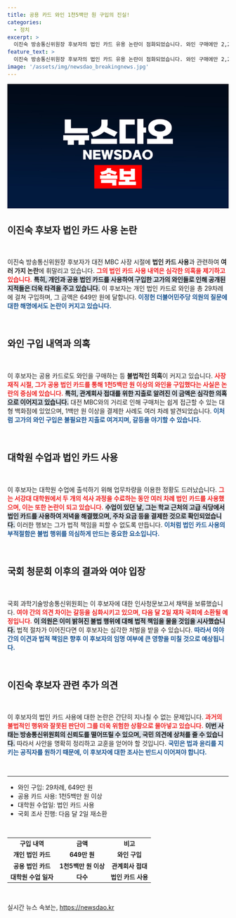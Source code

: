 ```yaml
---
title: 공용 카드 와인 1천5백만 원 구입의 진실!
categories:
  - 정치
excerpt: >
  이진숙 방송통신위원장 후보자의 법인 카드 유용 논란이 점화되었습니다. 와인 구매에만 2,200만 원을 사용한 사실이 밝혀지며, 후보자는 업무용으로 해명했지만 여전히 의혹은 깊어지고 있습니다. 과방위는 청문보고서 채택을 보류하며, 다음 달 재논의하기로 결정했습니다. 클릭으로 그 진실을 확인해 보세요!
feature_text: >
  이진숙 방송통신위원장 후보자의 법인 카드 유용 논란이 점화되었습니다. 와인 구매에만 2,200만 원을 사용한 사실이 밝혀지며, 후보자는 업무용으로 해명했지만 여전히 의혹은 깊어지고 있습니다. 과방위는 청문보고서 채택을 보류하며, 다음 달 재논의하기로 결정했습니다. 클릭으로 그 진실을 확인해 보세요!
image: '/assets/img/newsdao_breakingnews.jpg'
---
```


<p><img src="/assets/img/newsdao_breakingnews.jpg" alt="bookingtag 속보" /></p>

<h2 data-ke-size="size26">이진숙 후보자 법인 카드 사용 논란</h2>

<p data-ke-size="size16">&nbsp;</p>

<p>이진숙 방송통신위원장 후보자가 대전 MBC 사장 시절에 <strong>법인 카드 사용</strong>과 관련하여 <strong>여러 가지 논란</strong>에 휘말리고 있습니다. <b><span style="color: #ee2323;">그의 법인 카드 사용 내역은 심각한 의혹을 제기하고 있습니다.</span></b> <b><span style="background-color: #21538527;">특히, 개인과 공용 법인 카드를 사용하여 구입한 고가의 와인들로 인해 공개된 지적들은 더욱 타격을 주고 있습니다.</span></b> 이 후보자는 개인 법인 카드로 와인을 총 29차례에 걸쳐 구입하며, 그 금액은 649만 원에 달합니다. <b><span style="color: #1a5490;">이정헌 더불어민주당 의원의 질문에 대한 해명에서도 논란이 커지고 있습니다.</span></b></p>

<p data-ke-size="size16">&nbsp;</p>

<h2 data-ke-size="size26">와인 구입 내역과 의혹</h2>

<p data-ke-size="size16">&nbsp;</p>

<p>이 후보자는 공용 카드로도 와인을 구매하는 등 <strong>불법적인 의혹</strong>이 커지고 있습니다. <b><span style="color: #ee2323;">사장 재직 시절, 그가 공용 법인 카드를 통해 1천5백만 원 이상의 와인을 구입했다는 사실은 논란의 중심에 있습니다.</span></b> <b><span style="background-color: #21538527;">특히, 관계회사 접대를 위한 지출로 알려진 이 금액은 심각한 의혹으로 이어지고 있습니다.</span></b> 대전 MBC와의 거리로 인해 구매처는 쉽게 접근할 수 있는 대형 백화점에 있었으며, 1백만 원 이상을 결제한 사례도 여러 차례 발견되었습니다. <b><span style="color: #1a5490;">이처럼 고가의 와인 구입은 불필요한 지출로 여겨지며, 갈등을 야기할 수 있습니다.</span></b></p>

<p data-ke-size="size16">&nbsp;</p>

<h2 data-ke-size="size26">대학원 수업과 법인 카드 사용</h2>

<p data-ke-size="size16">&nbsp;</p>

<p>이 후보자는 대학원 수업에 출석하기 위해 업무차량을 이용한 정황도 드러났습니다. <b><span style="color: #ee2323;">그는 서강대 대학원에서 두 개의 석사 과정을 수료하는 동안 여러 차례 법인 카드를 사용했으며, 이는 또한 논란이 되고 있습니다.</span></b> <b><span style="background-color: #21538527;">수업이 있던 날, 그는 학교 근처의 고급 식당에서 법인 카드를 사용하여 저녁을 해결했으며, 주차 요금 등을 결제한 것으로 확인되었습니다.</span></b> 이러한 행보는 그가 법적 책임을 피할 수 없도록 만듭니다. <b><span style="color: #1a5490;">이처럼 법인 카드 사용의 부적절함은 불법 행위를 의심하게 만드는 중요한 요소입니다.</span></b></p>

<p data-ke-size="size16">&nbsp;</p>

<h2 data-ke-size="size26">국회 청문회 이후의 결과와 여야 입장</h2>

<p data-ke-size="size16">&nbsp;</p>

<p>국회 과학기술방송통신위원회는 이 후보자에 대한 인사청문보고서 채택을 보류했습니다. <b><span style="color: #ee2323;">여야 간의 의견 차이는 갈등을 심화시키고 있으며, 다음 달 2일 재차 국회에 소환될 예정입니다.</span></b> <b><span style="background-color: #21538527;">이 의원은 이미 밝혀진 불법 행위에 대해 법적 책임을 물을 것임을 시사했습니다.</span></b> 법적 절차가 이어진다면 이 후보자는 심각한 처벌을 받을 수 있습니다. <b><span style="color: #1a5490;">따라서 여야 간의 이견과 법적 책임은 향후 이 후보자의 임명 여부에 큰 영향을 미칠 것으로 예상됩니다.</span></b></p>

<p data-ke-size="size16">&nbsp;</p>

<h2 data-ke-size="size26">이진숙 후보자 관련 추가 의견</h2>

<p data-ke-size="size16">&nbsp;</p>

<p>이 후보자의 법인 카드 사용에 대한 논란은 간단히 지나칠 수 없는 문제입니다. <b><span style="color: #ee2323;">과거의 불법적인 행위와 잘못된 판단이 그를 더욱 위험한 상황으로 몰아넣고 있습니다.</span></b> <b><span style="background-color: #21538527;">이번 사태는 방송통신위원회의 신뢰도를 떨어뜨릴 수 있으며, 국민 의견에 상처를 줄 수 있습니다.</span></b> 따라서 사안을 명확히 정리하고 교훈을 얻어야 할 것입니다. <b><span style="color: #1a5490;">국민은 법과 윤리를 지키는 공직자를 원하기 때문에, 이 후보자에 대한 조사는 반드시 이어져야 합니다.</span></b></p>

<p data-ke-size="size16">&nbsp;</p>

<hr>

<ul>
  <li>와인 구입: 29차례, 649만 원</li>
  <li>공용 카드 사용: 1천5백만 원 이상</li>
  <li>대학원 수업일: 법인 카드 사용</li>
  <li>국회 조사 진행: 다음 달 2일 재소환</li>
</ul>

<p data-ke-size="size16">&nbsp;</p>

<table>
  <tr>
    <td style="text-align: center; height: 17px;"><b>구입 내역</b></td>
    <td style="text-align: center; height: 17px;"><b>금액</b></td>
    <td style="text-align: center; height: 17px;"><b>비고</b></td>
  </tr>
  <tr>
    <td style="text-align: center; height: 17px;"><b>개인 법인 카드</b></td>
    <td style="text-align: center; height: 17px;"><b>649만 원</b></td>
    <td style="text-align: center; height: 17px;"><b>와인 구입</b></td>
  </tr>
  <tr>
    <td style="text-align: center; height: 17px;"><b>공용 법인 카드</b></td>
    <td style="text-align: center; height: 17px;"><b>1천5백만 원 이상</b></td>
    <td style="text-align: center; height: 17px;"><b>관계회사 접대</b></td>
  </tr>
  <tr>
    <td style="text-align: center; height: 17px;"><b>대학원 수업 일자</b></td>
    <td style="text-align: center; height: 17px;"><b>다수</b></td>
    <td style="text-align: center; height: 17px;"><b>법인 카드 사용</b></td>
  </tr>
</table>

<p data-ke-size="size16">&nbsp;</p>
실시간 뉴스 속보는, <a href="https://newsdao.kr" rel="dofollow">https://newsdao.kr</a>


